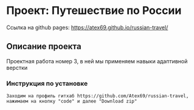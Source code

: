 # Проект: Путешествие по России

Ссылка на github pages: https://atex69.github.io/russian-travel/

## Описание проекта
 Проектная работа номер 3, в ней мы применяем навыки адаптивной верстки

### Инструкция по установке
	Заходим на профиль гитхаб https://github.com/Atex69/russian-travel, нажимаем на кнопку "code" и далее "Download zip"